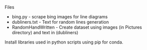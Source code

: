 Files

- bing.py - scrape bing images for line diagrams
- dubliners.txt - Text for random lines generation
- RandomHandWritten - Create dataset using images (in Pictures directory) and text in (dubliners)

Install libraries used in python scripts using pip for conda.
